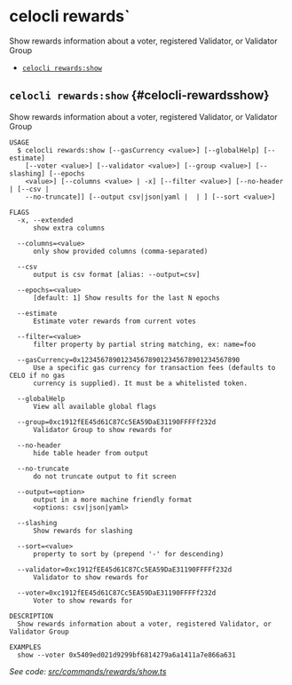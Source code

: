 celocli rewards`
=================

Show rewards information about a voter, registered Validator, or Validator Group

* [`celocli rewards:show`](#celocli-rewardsshow)

## `celocli rewards:show` {#celocli-rewardsshow}

Show rewards information about a voter, registered Validator, or Validator Group

```
USAGE
  $ celocli rewards:show [--gasCurrency <value>] [--globalHelp] [--estimate]
    [--voter <value>] [--validator <value>] [--group <value>] [--slashing] [--epochs
    <value>] [--columns <value> | -x] [--filter <value>] [--no-header | [--csv |
    --no-truncate]] [--output csv|json|yaml |  | ] [--sort <value>]

FLAGS
  -x, --extended
      show extra columns

  --columns=<value>
      only show provided columns (comma-separated)

  --csv
      output is csv format [alias: --output=csv]

  --epochs=<value>
      [default: 1] Show results for the last N epochs

  --estimate
      Estimate voter rewards from current votes

  --filter=<value>
      filter property by partial string matching, ex: name=foo

  --gasCurrency=0x1234567890123456789012345678901234567890
      Use a specific gas currency for transaction fees (defaults to CELO if no gas
      currency is supplied). It must be a whitelisted token.

  --globalHelp
      View all available global flags

  --group=0xc1912fEE45d61C87Cc5EA59DaE31190FFFFf232d
      Validator Group to show rewards for

  --no-header
      hide table header from output

  --no-truncate
      do not truncate output to fit screen

  --output=<option>
      output in a more machine friendly format
      <options: csv|json|yaml>

  --slashing
      Show rewards for slashing

  --sort=<value>
      property to sort by (prepend '-' for descending)

  --validator=0xc1912fEE45d61C87Cc5EA59DaE31190FFFFf232d
      Validator to show rewards for

  --voter=0xc1912fEE45d61C87Cc5EA59DaE31190FFFFf232d
      Voter to show rewards for

DESCRIPTION
  Show rewards information about a voter, registered Validator, or Validator Group

EXAMPLES
  show --voter 0x5409ed021d9299bf6814279a6a1411a7e866a631
```

_See code: [src/commands/rewards/show.ts](https://github.com/celo-org/developer-tooling/tree/master/packages/cli/src/commands/rewards/show.ts)_
